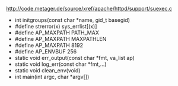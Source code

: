 http://code.metager.de/source/xref/apache/httpd/support/suexec.c

* int initgroups(const char *name, gid_t basegid)
* #define strerror(x) sys_errlist[(x)]
* #define AP_MAXPATH PATH_MAX
* #define AP_MAXPATH MAXPATHLEN
* #define AP_MAXPATH 8192
* #define AP_ENVBUF 256
* static void err_output(const char *fmt, va_list ap)
* static void log_err(const char *fmt,...)
* static void clean_env(void)
* int main(int argc, char *argv[])
